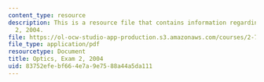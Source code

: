```yaml
---
content_type: resource
description: This is a resource file that contains information regarding optics exam
  2, 2004.
file: https://ol-ocw-studio-app-production.s3.amazonaws.com/courses/2-71-optics-spring-2014/83752efebf664e7a9e7588a44a5da111_MIT2_71S14_f04_quiz2_Set_2.pdf
file_type: application/pdf
resourcetype: Document
title: Optics, Exam 2, 2004
uid: 83752efe-bf66-4e7a-9e75-88a44a5da111
---
```

